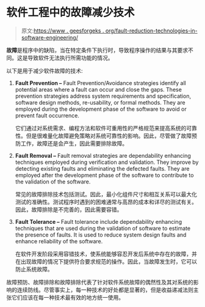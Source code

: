 # 软件工程中的故障减少技术

> 原文:[https://www . geesforgeks . org/fault-reduction-technologies-in-software-engineering/](https://www.geeksforgeeks.org/fault-reduction-techniques-in-software-engineering/)

**故障**是程序中的缺陷，当在特定条件下执行时，导致程序操作的结果与其要求不同。这是导致软件无法执行所需功能的情况。

以下是用于减少软件故障的技术:

1.  **Fault Prevention –**
    Fault Prevention/Avoidance strategies identify all potential areas where a fault can occur and close the gaps. These prevention strategies address system requirements and specification, software design methods, re-usability, or formal methods. They are employed during the development phase of the software to avoid or prevent fault occurrence.

    它们通过对系统需求、编程方法和软件可重用性的严格规范来提高系统的可靠性。但是很难量化故障避免策略对系统可靠性的影响。因此，尽管做了故障预防工作，故障还是会产生，因此需要排除故障。

2.  **Fault Removal –**
    Fault removal strategies are dependability enhancing techniques employed during verification and validation. They improve by detecting existing faults and eliminating the defected faults. They are employed after the development phase of the software to contribute to the validation of the software.

    常见的故障排除技术包括测试。因此，最小化组件尺寸和相互关系可以最大化测试的准确性。测试程序时遇到的困难通常与高昂的成本和详尽的测试有关。因此，故障排除是不完善的，因此需要容错。

3.  **Fault Tolerance –**
    Fault tolerance include dependability enhancing techniques that are used during the validation of software to estimate the presence of faults. It is used to reduce system design faults and enhance reliability of the software.

    在软件开发阶段采用容错技术，使系统能够容忍开发后系统中存在的故障，并在出现故障的情况下提供符合要求规范的操作。因此，当故障发生时，它可以防止系统故障。

故障预防、故障排除和故障排除代表了针对软件系统故障的偶然性及其对系统的影响的连续防线。尽管事实上，每一种技术的好处都是显著的，但是收益递减法则主张它们应该在每一种技术最有效的地方统一使用。